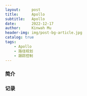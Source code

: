 ```yaml
---
layout:     post
title:      Apollo
subtitle:   Apollo
date:       2022-12-17
author:     Kinwah Mu
header-img: img/post-bg-article.jpg
catalog: true
tags:
    - Apollo
    - 路径规划
    - 跟踪控制
---
```


### 简介

### 记录